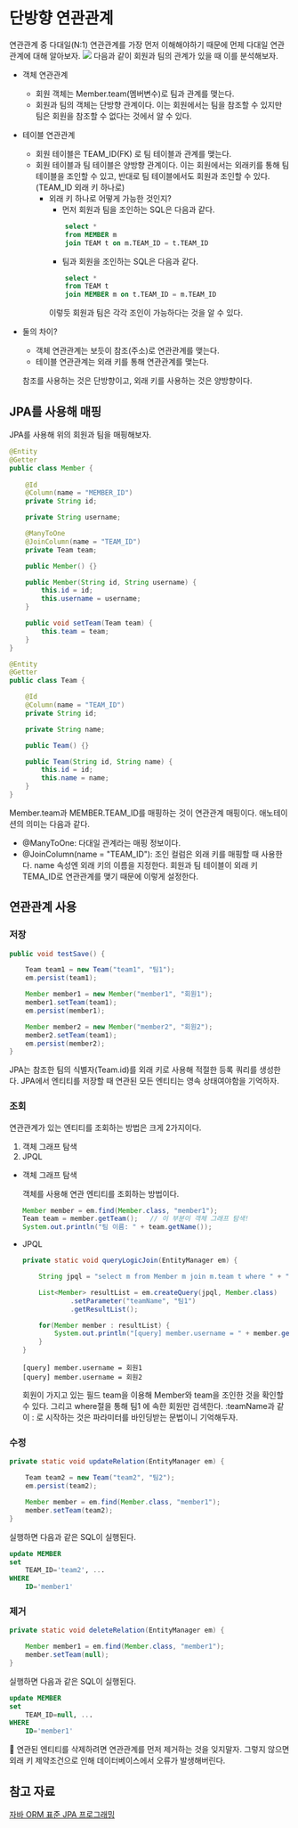 # 단방향 연관관계

연관관계 중 다대일(N:1) 연관관계를 가장 먼저 이해해야하기 때문에 먼제 다대일 연관관계에 대해 알아보자.
![](/img/단방향연관관계.png)
다음과 같이 회원과 팀의 관계가 있을 때 이를 분석해보자.
- 객체 연관관계
    - 회원 객체는 Member.team(멤버변수)로 팀과 관계를 맺는다.
    - 회원과 팀의 객체는 단방향 관계이다. 이는 회원에서는 팀을 참조할 수 있지만 팀은 회원을 참조할 수 없다는 것에서 알 수 있다.
- 테이블 연관관계
    - 회원 테이블은 TEAM_ID(FK) 로 팀 테이블과 관계를 맺는다.
    - 회원 테이블과 팀 테이블은 양방향 관계이다. 이는 회원에서는 외래키를 통해 팀 테이블을 조인할 수 있고, 반대로 팀 테이블에서도 회원과 조인할 수 있다. (TEAM_ID 외래 키 하나로)
        - 외래 키 하나로 어떻게 가능한 것인지?
            - 먼저 회원과 팀을 조인하는 SQL은 다음과 같다.
            ```SQL
                select *
                from MEMBER m
                join TEAM t on m.TEAM_ID = t.TEAM_ID
            ```
            - 팀과 회원을 조인하는 SQL은 다음과 같다.
            ```SQL
                select *
                from TEAM t
                join MEMBER m on t.TEAM_ID = m.TEAM_ID
            ```
            이렇듯 회원과 팀은 각각 조인이 가능하다는 것을 알 수 있다.

- 둘의 차이?
    - 객체 연관관계는 보듯이 참조(주소)로 연관관계를 맺는다.
    - 테이블 연관관계는 외래 키를 통해 연관관계를 맺는다.

    참조를 사용하는 것은 단방향이고, 외래 키를 사용하는 것은 양방향이다.

## JPA를 사용해 매핑
JPA를 사용해 위의 회원과 팀을 매핑해보자.

```java
@Entity
@Getter
public class Member {
    
    @Id
    @Column(name = "MEMBER_ID")
    private String id;

    private String username;

    @ManyToOne
    @JoinColumn(name = "TEAM_ID")
    private Team team;

    public Member() {}

    public Member(String id, String username) {
        this.id = id;
        this.username = username;
    }

    public void setTeam(Team team) {
        this.team = team;
    }
}
```
```java
@Entity
@Getter
public class Team {

    @Id
    @Column(name = "TEAM_ID")
    private String id;

    private String name;

    public Team() {}

    public Team(String id, String name) {
        this.id = id;
        this.name = name;
    }
}
```

Member.team과 MEMBER.TEAM_ID를 매핑하는 것이 연관관계 매핑이다.
애노테이션의 의미는 다음과 같다.
- @ManyToOne: 다대일 관계라는 매핑 정보이다.
- @JoinColumn(name = "TEAM_ID"): 조인 컬럼은 외래 키를 매핑할 때 사용한다. name 속성엔 외래 키의 이름을 지정한다. 회원과 팀 테이블이 외래 키 TEMA_ID로 연관관계를 맺기 때문에 이렇게 설정한다.

## 연관관계 사용
### 저장
```java
public void testSave() {

    Team team1 = new Team("team1", "팀1");
    em.persist(team1);

    Member member1 = new Member("member1", "회원1");
    member1.setTeam(team1);
    em.persist(member1);

    Member member2 = new Member("member2", "회원2");
    member2.setTeam(team1);
    em.persist(member2);
}
```
JPA는 참조한 팀의 식별자(Team.id)를 외래 키로 사용해 적절한 등록 쿼리를 생성한다. JPA에서 엔티티를 저장할 때 연관된 모든 엔티티는 영속 상태여야함을 기억하자.

### 조회
연관관계가 있는 엔티티를 조회하는 방법은 크게 2가지이다.
1. 객체 그래프 탐색
2. JPQL
- 객체 그래프 탐색
    
    객체를 사용해 연관 엔티티를 조회하는 방법이다.
    ```java
    Member member = em.find(Member.class, "member1");
    Team team = member.getTeam();   // 이 부분이 객체 그래프 탐색!
    System.out.println("팀 이름: " + team.getName());
    ```
- JPQL

    ```java
    private static void queryLogicJoin(EntityManager em) {

        String jpql = "select m from Member m join m.team t where " + "t.name=:teamName";

        List<Member> resultList = em.createQuery(jpql, Member.class)
                .setParameter("teamName", "팀1")
                .getResultList();

        for(Member member : resultList) {
            System.out.println("[query] member.username = " + member.getUsername());
        }
    }
    ```
    ```
    [query] member.username = 회원1
    [query] member.username = 회원2
    ```

    회원이 가지고 있는 필드 team을 이용해 Member와 team을 조인한 것을 확인할 수 있다. 그리고 where절을 통해 팀1 에 속한 회원만 검색한다. :teamName과 같이 : 로 시작하는 것은 파라미터를 바인딩받는 문법이니 기억해두자.

### 수정
```java
private static void updateRelation(EntityManager em) {

    Team team2 = new Team("team2", "팀2");
    em.persist(team2);

    Member member = em.find(Member.class, "member1");
    member.setTeam(team2);
}
```
실행하면 다음과 같은 SQL이 실행된다.
```SQL
update MEMBER
set
    TEAM_ID='team2', ...
WHERE
    ID='member1'
```
### 제거
```java
private static void deleteRelation(EntityManager em) {

    Member member1 = em.find(Member.class, "member1");
    member.setTeam(null);
}
```
실행하면 다음과 같은 SQL이 실행된다.
```SQL
update MEMBER
set
    TEAM_ID=null, ...
WHERE
    ID='member1'
```

:dart: 연관된 엔티티를 삭제하려면 연관관계를 먼저 제거하는 것을 잊지말자. 그렇지 않으면 외래 키 제약조건으로 인해 데이터베이스에서 오류가 발생해버린다.

## 참고 자료
[자바 ORM 표준 JPA 프로그래밍](http://www.yes24.com/Product/Goods/19040233)